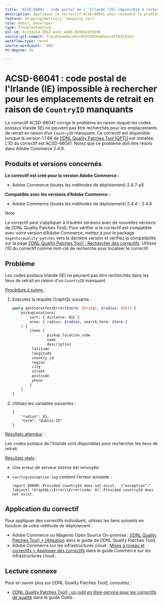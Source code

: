 ```yaml
---
title: 'ACSD-66041 : code postal de l''Irlande (IE) impossible à rechercher pour les lieux de retrait en raison de l''absence de CountryID'
description: Appliquez le correctif ACSD-66041 pour résoudre le problème Adobe Commerce en raison duquel les codes postaux Irlande (IE) ne pouvaient pas être recherchés dans les lieux de retrait en raison d’un ID de pays manquant.
feature: Shipping/Delivery, Shopping Cart
role: Admin, Developer
type: Troubleshooting
exl-id: 4c33da14-38b2-4a3c-a680-849b62dfb896
source-git-commit: fcbc85eaa6aceb5c02929d5b9dbee24f184c03b4
workflow-type: tm+mt
source-wordcount: '302'
ht-degree: 0%

---
```


# ACSD-66041 : code postal de l&#39;Irlande (IE) impossible à rechercher pour les emplacements de retrait en raison de `CountryID` manquants

Le correctif ACSD-66041 corrige le problème en raison duquel les codes postaux Irlande (IE) ne peuvent pas être recherchés pour les emplacements de retrait en raison d’un `CountryID` manquant. Ce correctif est disponible lorsque la version 1.1.66 de [[!DNL Quality Patches Tool (QPT)]](/help/tools/quality-patches-tool/quality-patches-tool-to-self-serve-quality-patches.md) est installée. L’ID du correctif est ACSD-66041. Notez que ce problème doit être résolu dans Adobe Commerce 2.4.9.

## Produits et versions concernés

**Le correctif est créé pour la version Adobe Commerce :**

* Adobe Commerce (toutes les méthodes de déploiement) 2.4.7-p5

**Compatible avec les versions d’Adobe Commerce :**

* Adobe Commerce (toutes les méthodes de déploiement) 2.4.4 - 2.4.8

>[!NOTE]
>
>Le correctif peut s’appliquer à d’autres versions avec de nouvelles versions de [!DNL Quality Patches Tool]. Pour vérifier si le correctif est compatible avec votre version d’Adobe Commerce, mettez à jour le package `magento/quality-patches` vers la dernière version et vérifiez la compatibilité sur la page [[!DNL Quality Patches Tool] : Rechercher des correctifs](https://experienceleague.adobe.com/tools/commerce-quality-patches/index.html?lang=fr). Utilisez l’ID du correctif comme mot-clé de recherche pour localiser le correctif.

## Problème

Les codes postaux Irlande (IE) ne peuvent pas être recherchés dans les lieux de retrait en raison d&#39;un `CountryID` manquant.

<u>Procédure à suivre </u> :

1. Exécutez la requête GraphQL suivante :

   ```graphql
   query getStoresTestError($term: String!, $radius: Int!) {
       pickupLocations(
           sort: { distance: ASC }
           area: { radius: $radius, search_term: $term }
       ) {
           items {
                   pickup_location_code
                   name
                   description
   		    latitude
   		    longitude
   		    country_id
   		    region
   		    city
   		    street
   		    postcode
   		    phone
           }
       }
   }
   ```

1. Utilisez les variables suivantes :

   ```
   {
       "radius": 81,
       "term": "dublin:IE"
   }
   ```

<u>Résultats attendus</u> :

Les codes postaux de l&#39;Irlande sont disponibles pour rechercher les lieux de retrait.

<u>Résultats réels</u> :

* Une *erreur de serveur interne* est renvoyée.
* `var/log/exception.log` contient l&#39;erreur suivante :

  ```
  report.ERROR: Provided countryId does not exist.  {"exception":"[object] (GraphQL\\Error\\Error(code: 0): Provided countryId does not exist.
  ```

## Application du correctif

Pour appliquer des correctifs individuels, utilisez les liens suivants en fonction de votre méthode de déploiement :

* Adobe Commerce ou Magento Open Source On-premise : [[!DNL Quality Patches Tool] > Utilisation](/help/tools/quality-patches-tool/usage.md) dans le guide de [!DNL Quality Patches Tool].
* Adobe Commerce sur les infrastructures cloud : [Mises à niveau et correctifs > Appliquer des correctifs](https://experienceleague.adobe.com/docs/commerce-cloud-service/user-guide/develop/upgrade/apply-patches.html?lang=fr) dans le guide Commerce sur les infrastructures cloud .

## Lecture connexe

Pour en savoir plus sur [!DNL Quality Patches Tool], consultez :

* [[!DNL Quality Patches Tool] : un outil en libre-service pour les correctifs de qualité](/help/tools/quality-patches-tool/quality-patches-tool-to-self-serve-quality-patches.md) dans le guide Outils .
